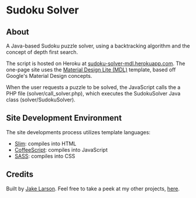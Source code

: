 # Sudoku Solver
## About
A Java-based Sudoku puzzle solver, using a backtracking algorithm and the concept of depth first search.

The script is hosted on Heroku at <a href="http://sudoku-solver-mdl.herokuapp.com/">sudoku-solver-mdl.herokuapp.com</a>. The one-page site uses the <a href="http://www.getmdl.io/">Material Design Lite (MDL)</a> template, based off Google's Material Design concepts.

When the user requests a puzzle to be solved, the JavaScript calls the a PHP file (solver/call_solver.php), which executes the SudokuSolver Java class (solver/SudokuSolver).

## Site Development Environment
The site developments process utilizes template languages:
* <a href="http://slim-lang.com/">Slim</a>: compiles into HTML
* <a href="http://coffeescript.org/">CoffeeScript</a>: compiles into JavaScript
* <a href="http://sass-lang.com/">SASS</a>: compiles into CSS

## Credits
Built by <a href="http://www.codereloadrepeat.com">Jake Larson</a>. Feel free to take a peek at my other projects, <a href="http://www.codereloadrepeat.com/portfolio">here</a>.